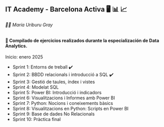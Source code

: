 ## IT Academy - Barcelona Activa 🖥️ 📊 📈
###### 👩‍🎓 María Uriburu Gray

#### 📂 Compilado de ejercicios realizados durante la especialización de Data Analytics.
Inicio: enero 2025

- Sprint 1: Entorns de treball      ✔️
- Sprint 2: BBDD relacionals i introducció a SQL  ✔️
- Sprint 3: Gestió de taules, índex i vistes
- Sprint 4: Modelat SQL
- Sprint 5: Power BI: Introducció i indicadors
- Sprint 6: Visualitzacions i Informes amb Power BI
- Sprint 7: Python: Nocions i coneixements bàsics
- Sprint 8: Visualitzacions en Python: Scripts en Power BI
- Sprint 9: Base de dades No Relacionals
- Sprint 10: Pràctica final

